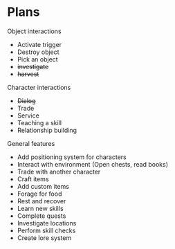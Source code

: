 # Plans



Object interactions
- Activate trigger
- Destroy object
- Pick an object
- ~~investigate~~
- ~~harvest~~



Character interactions
- ~~Dialog~~
- Trade
- Service
- Teaching a skill
- Relationship building

General features
- Add positioning system for characters
- Interact with environment (Open chests, read books)
- Trade with another character
- Craft items
- Add custom items
- Forage for food
- Rest and recover
- Learn new skills
- Complete quests
- Investigate locations
- Perform skill checks
- Create lore system